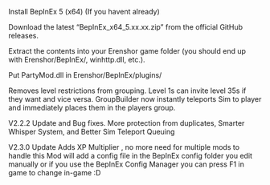 Install BepInEx 5 (x64) (If you havent already)

Download the latest “BepInEx_x64_5.xx.xx.zip” from the official GitHub releases.

Extract the contents into your Erenshor game folder (you should end up with Erenshor/BepInEx/, winhttp.dll, etc.).

Put PartyMod.dll in Erenshor/BepInEx/plugins/

Removes level restrictions from grouping. Level 1s can invite level 35s if they want and vice versa. GroupBuilder now instantly teleports Sim to player and immediately places them in the players group.

V2.2.2 Update and Bug fixes. More protection from duplicates, Smarter Whisper System, and Better Sim Teleport Queuing 

V2.3.0 Update Adds XP Multiplier , no more need for multiple mods to handle this
Mod will add a config file in the BepInEx config folder you edit manually or if you use the BepInEx Config Manager you can press F1 in game to change in-game :D
